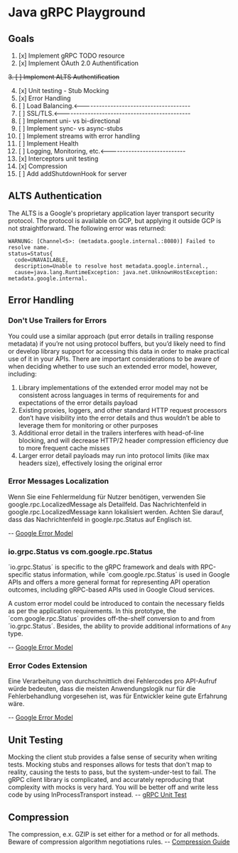# Java gRPC Playground

## Goals

1. [x] Implement gRPC TODO resource
2. [x] Implement OAuth 2.0 Authentification

~~3. [ ] Implement ALTS Authentification~~

4. [x] Unit testing - Stub Mocking
5. [x] Error Handling
6. [ ] Load Balancing.<--------------------------------------
7. [ ] SSL/TLS.<---------------------------------------------
8. [ ] Implement uni- vs bi-directional
9. [ ] Implement sync- vs async-stubs
10. [ ] Implement streams with error handling
11. [ ] Implement Health
12. [ ] Logging, Monitoring, etc.<---------------------------
13. [x] Interceptors unit testing
14. [x] Compression
15. [ ] Add addShutdownHook for server
## ALTS Authentication

The ALTS is a Google's proprietary application layer transport security protocol. 
The protocol is available on GCP, but applying it outside GCP is not straightforward.
The following error was returned:

```
WARNUNG: [Channel<5>: (metadata.google.internal.:8080)] Failed to resolve name.
status=Status{
  code=UNAVAILABLE,
  description=Unable to resolve host metadata.google.internal.,
  cause=java.lang.RuntimeException: java.net.UnknownHostException: metadata.google.internal.
```

## Error Handling

### Don't Use Trailers for Errors

You could use a similar approach (put error details in trailing response metadata) if you’re not using protocol buffers, 
but you’d likely need to find or develop library support for accessing this data in order to make practical use of it in 
your APIs. There are important considerations to be aware of when deciding whether to use such an extended error model, 
however, including:

1. Library implementations of the extended error model may not be consistent across languages in terms of requirements 
for and expectations of the error details payload
2. Existing proxies, loggers, and other standard HTTP request processors don’t have visibility into the error details 
and thus wouldn’t be able to leverage them for monitoring or other purposes
3. Additional error detail in the trailers interferes with head-of-line blocking, and will decrease HTTP/2 header 
compression efficiency due to more frequent cache misses
4. Larger error detail payloads may run into protocol limits (like max headers size), effectively losing the original 
error

### Error Messages Localization

Wenn Sie eine Fehlermeldung für Nutzer benötigen, verwenden Sie google.rpc.LocalizedMessage als Detailfeld. Das 
Nachrichtenfeld in google.rpc.LocalizedMessage kann lokalisiert werden. Achten Sie darauf, dass das Nachrichtenfeld in 
google.rpc.Status auf Englisch ist.

-- [Google Error Model](https://cloud.google.com/apis/design/errors?hl=de#error_model)

### io.grpc.Status vs com.google.rpc.Status

´io.grpc.Status´ is specific to the gRPC framework and deals with RPC-specific status information, while 
´com.google.rpc.Status´ is used in Google APIs and offers a more general format for representing API operation outcomes,
including gRPC-based APIs used in Google Cloud services.

A custom error model could be introduced to contain the necessary fields as per the application requirements. In this 
prototype, the ´com.google.rpc.Status´ provides off-the-shelf conversion to and from ´io.grpc.Status´. Besides, the 
ability to provide additional informations of `Any` type.

-- [Google Error Model](https://cloud.google.com/apis/design/errors?hl=de#error_model)

### Error Codes Extension

Eine Verarbeitung von durchschnittlich drei Fehlercodes pro API-Aufruf würde bedeuten, dass die meisten Anwendungslogik 
nur für die Fehlerbehandlung vorgesehen ist, was für Entwickler keine gute Erfahrung wäre.

-- [Google Error Model](https://cloud.google.com/apis/design/errors?hl=de#error_model)

## Unit Testing

Mocking the client stub provides a false sense of security when writing tests. Mocking stubs and responses allows for 
tests that don't map to reality, causing the tests to pass, but the system-under-test to fail. The gRPC client library 
is complicated, and accurately reproducing that complexity with mocks is very hard. You will be better off and write 
less code by using InProcessTransport instead. 
-- [gRPC Unit Test](https://github.com/grpc/grpc-java/blob/master/examples/README.md#unit-test-examples)

## Compression

The compression, e.x. GZIP is set either for a method or for all methods.
Beware of compression algorithm negotiations rules.
-- [Compression Guide](https://grpc.io/docs/guides/compression/#specific-disabling-of-compression)